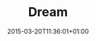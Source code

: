 ---
clipterms:
- Exposure
commentary: ''
date: '2015-03-20T11:36:01+01:00'
director_first: Ingmar
director_last: Bergman
film: Wild Strawberries
length: '2:00'
quicktime: dream.mov
source: 2002 Criterion Collection
title: Dream
year: '1957'
---